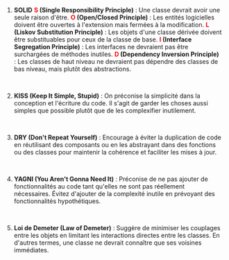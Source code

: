 1. **SOLID**
 **<font color="red">S</font> (Single Responsibility Principle)** :  Une classe devrait avoir une seule raison d'être.
 **<font color="red">O</font> (Open/Closed Principle)** : Les entités logicielles doivent être ouvertes à l'extension mais fermées à la modification.
 **<font color="red">L</font> (Liskov Substitution Principle)** : Les objets d'une classe dérivée doivent être substituables pour ceux de la classe de base.
 **<font color="red">I</font> (Interface Segregation Principle)** : Les interfaces ne devraient pas être surchargées de méthodes inutiles.
 **<font color="red">D</font> (Dependency Inversion Principle)** : Les classes de haut niveau ne devraient pas dépendre des classes de bas niveau, mais plutôt des abstractions.

<br>

2. **KISS (Keep It Simple, Stupid)** : On préconise la simplicité dans la conception et l'écriture du code.
   Il s'agit de garder les choses aussi simples que possible plutôt que de les complexifier inutilement.

<br>

3. **DRY (Don't Repeat Yourself)** : Encourage à éviter la duplication de code en réutilisant des composants ou en les abstrayant dans des fonctions ou des classes pour maintenir la cohérence et faciliter les mises à jour.

<br>

4. **YAGNI (You Aren't Gonna Need It)** : Préconise de ne pas ajouter de fonctionnalités au code tant qu'elles ne sont pas réellement nécessaires. Évitez d'ajouter de la complexité inutile en prévoyant des fonctionnalités hypothétiques.

<br>

5. **Loi de Demeter (Law of Demeter)** : Suggère de minimiser les couplages entre les objets en limitant les interactions directes entre les classes. En d'autres termes, une classe ne devrait connaître que ses voisines immédiates.
